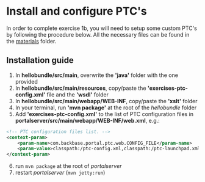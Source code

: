 # Install and configure PTC's

In order to complete exercise 1b, you will need to setup some custom PTC's by following the procedure below. All the necessary files can be found in the [materials](materials/) folder.

## Installation guide

 1. In **hellobundle/src/main**, overwrite the **'java'** folder with the one provided
 2. In **hellobundle/src/main/resources**, copy/paste the **'exercises-ptc-config.xml'** file and the **'wsdl'** folder
 3. In **hellobundle/src/main/webapp/WEB-INF**, copy/paste the **'xslt'** folder
 4. In your terminal, run **'mvn package'** at the root of the _hellobundle_ folder
 5. Add **'exercises-ptc-config.xml'** to the list of PTC configuration files in **portalserver/src/main/webapp/WEB-INF/web.xml**, e.g.:

```xml
<!-- PTC configuration files list. -->
<context-param>
    <param-name>com.backbase.portal.ptc.web.CONFIG_FILE</param-name>
    <param-value>classpath:/ptc-config.xml,classpath:/ptc-launchpad.xml,classpath:/exercises-ptc-config.xml</param-value>
</context-param>
```

 6. run `mvn package` at the root of _portalserver_
 7. restart _portalserver_ (`mvn jetty:run`)
